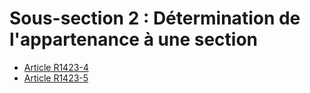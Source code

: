 # Sous-section 2 : Détermination de l'appartenance à une section

* [Article R1423-4](./LEGIARTI000018536821.md)
* [Article R1423-5](./LEGIARTI000022266035.md)
